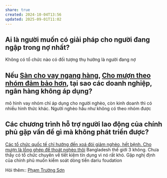 ```yaml
---
share: true
created: 2024-10-04T13:56
updated: 2025-09-01T11:02
---
```

## Ai là người muốn có giải pháp cho người đang ngập trong nợ nhất?
Không có tổ chức nào có đối tượng thụ hưởng là người đang nợ
## Nếu [Sàn cho vay ngang hàng](../../../T%E1%BB%95%20ch%E1%BB%A9c%20t%C3%A0i%20ch%C3%ADnh/T%E1%BB%95%20ch%E1%BB%A9c%20t%C3%ADn%20d%E1%BB%A5ng/T%E1%BB%95%20ch%E1%BB%A9c%20t%C3%ADn%20d%E1%BB%A5ng%20phi%20ng%C3%A2n%20h%C3%A0ng/S%C3%A0n%20cho%20vay%20ngang%20h%C3%A0ng/index.md), [Cho mượn theo nhóm đảm bảo hơn](Cho%20m%C6%B0%E1%BB%A3n%20theo%20nh%C3%B3m%20%C4%91%E1%BA%A3m%20b%E1%BA%A3o%20h%C6%A1n.md), tại sao các doanh nghiệp, ngân hàng không áp dụng?
mô hình vay nhóm chỉ áp dụng cho người nghèo, còn kinh doanh thì có nhiều hình thức khác. Người nghèo hầu như không có theo nhóm được
## Các chương trình hỗ trợ người lao động của chính phủ gặp vấn đề gì mà không phát triển được?
[Các tổ chức quốc tế chỉ hướng đến xoá đói giảm nghèo, hết bệnh. Cho mượn là lồng ghép để thoát nghèo thôi](./C%C3%A1c%20t%E1%BB%95%20ch%E1%BB%A9c%20qu%E1%BB%91c%20t%E1%BA%BF%20ch%E1%BB%89%20h%C6%B0%E1%BB%9Bng%20%C4%91%E1%BA%BFn%20xo%C3%A1%20%C4%91%C3%B3i%20gi%E1%BA%A3m%20ngh%C3%A8o,%20h%E1%BA%BFt%20b%E1%BB%87nh.%20Cho%20m%C6%B0%E1%BB%A3n%20l%C3%A0%20l%E1%BB%93ng%20gh%C3%A9p%20%C4%91%E1%BB%83%20tho%C3%A1t%20ngh%C3%A8o%20th%C3%B4i.md)
Bangladesh thế giới 3 không. Chưa thấy có tổ chức chuyên về tiết kiệm tín dụng vì nó rất khó. Gặp nghị định của chính phủ muốn kiểm soát dòng tiền
dariu foudation

Hỏi thêm:: [Phạm Trường Sơn](Ph%E1%BA%A1m%20Tr%C6%B0%E1%BB%9Dng%20S%C6%A1n.md)
